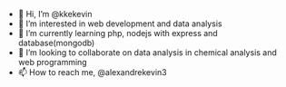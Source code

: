 - 👋 Hi, I’m @kkekevin
- 👀 I’m interested in web development and data analysis
- 🌱 I’m currently learning php, nodejs with express and database(mongodb)
- 💞️ I’m looking to collaborate on data analysis in chemical analysis and web programming
- 📫 How to reach me, @alexandrekevin3

<!---
kkekevin/kkekevin is a ✨ special ✨ repository because its `README.md` (this file) appears on your GitHub profile.
You can click the Preview link to take a look at your changes.
--->
